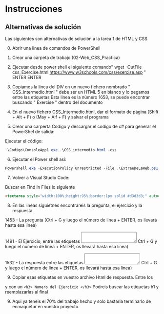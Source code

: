 # Instrucciones
## Alternativas de solución

Las siguientes son alternativas de solución a la tarea 1 de HTML y CSS

0) Abrir una linea de comandos de PowerShell

1) Crear una carpeta de trabajo (02-Web_CSS_Practica)

2) Ejecutar desde power shell el siguiente comando" wget -OutFile css_Exercise.html https://www.w3schools.com/css/exercise.asp " ENTER ENTER

3) Copiamos la linea del DIV en un nuevo fichero nombrado " CSS_intermedio.html " debe ser un HTML 5 en blanco y lo pegamos entre las etiquetas <body></body> Esta linea es la número 1653, se puede encontrar buscando " Exercise " dentro del documento

4) En el nuevo fichero CSS_Intermedio.html, dar el formato de página (Shift + Alt + F) o (May + Alf + F) y salvar el programa

5) Crear una carperta Codigo y descargar el codigo de c# para generar el PowerShel de salida:

Ejecutar el código: 

```powershell
.\Codigo\ConsoleApp1.exe .\CSS_intermedio.html -css 
```

6) Ejecutar el Power shell asi:

````powershell
Powershell.exe -ExecutionPolicy Unrestricted -File .\ExtraeDeLaWeb.ps1
````

7) Volver a Visual Studio Code:

Buscar en Find in Files lo siguiente

```html
<textarea style="width:100%;height:95%;border:1px solid #d3d3d3;" autocomplete="off"
```

8)  En las lineas siguietnes encontrareis la pregunta, el ejercicio y la respuesta

1453 - La pregunta (Ctrl + G y luego el número de linea + ENTER, os llevará hasta esa linea)

1491 - El Ejercicio, entre las etiquetas <textarea></textarea> Ctrl + G y luego el número de linea + ENTER, os llevará hasta esa linea)

1532 - La respuesta entre las etiquetas <textarea></textarea> Ctrl + G y luego el número de linea + ENTER, os llevará hasta esa linea)

9) Copiar esas etiquetas en vuestro archivo Html de respuesta. Entre los <body></body>

y con un `<h3> Numero del Ejercicio </h3>` Podreis buscar las etiquetas h1 y reemplazarlas al final

9) Aqui ya teneis el 70% del trabajo hecho y solo bastaria terminarlo de enmaquetar en vuestro proyecto.

 



